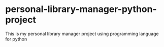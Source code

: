 # personal-library-manager-python-project
This is my personal library manager project using programming language for python
